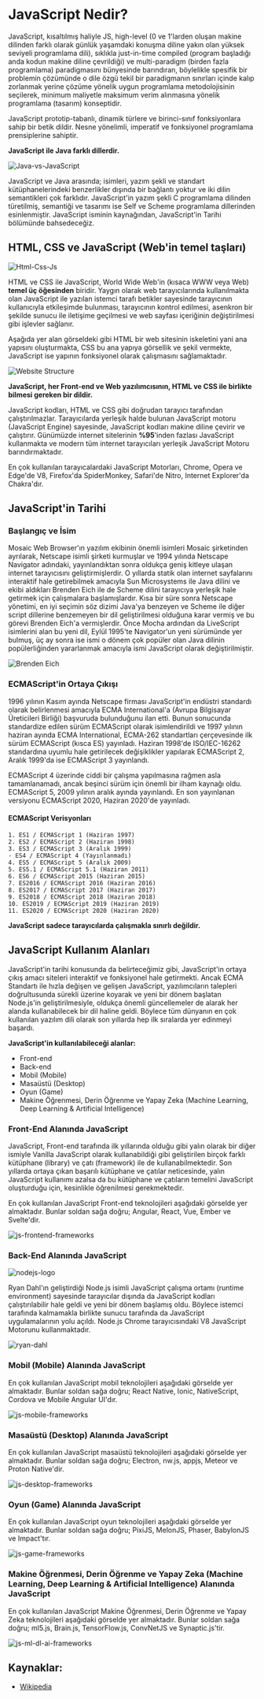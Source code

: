 # JavaScript Nedir?

JavaScript, kısaltılmış haliyle JS, high-level (0 ve 1'larden oluşan makine dilinden farklı olarak günlük yaşamdaki konuşma diline yakın olan yüksek seviyeli programlama dili), sıklıkla just-in-time compiled (program başladığı anda kodun makine diline çevrildiği) ve multi-paradigm (birden fazla programlama) paradigmasını bünyesinde barındıran, böylelikle spesifik bir problemin çözümünde o dile özgü tekil bir paradigmanın sınırları içinde kalıp zorlanmak yerine çözüme yönelik uygun programlama metodolojisinin seçilerek, minimum maliyetle maksimum verim alınmasına yönelik programlama (tasarım) konseptidir.

JavaScript prototip-tabanlı, dinamik türlere ve birinci-sınıf fonksiyonlara sahip bir betik dildir. Nesne yönelimli, imperatif ve fonksiyonel programlama prensiplerine sahiptir.

**JavaScript ile Java farklı dillerdir.**

![Java-vs-JavaScript](https://raw.githubusercontent.com/Kodluyoruz/taskforce/main/javascript/javascript-temel/javascript-nedir/figures/java-javascript.png)

JavaScript ve Java arasında; isimleri, yazım şekli ve standart kütüphanelerindeki benzerlikler dışında bir bağlantı yoktur ve iki dilin semantikleri çok farklıdır. JavaScript'in yazım şekli C programlama dilinden türetilmiş, semantiği ve tasarımı ise Self ve Scheme programlama dillerinden esinlenmiştir. JavaScript isminin kaynağından, JavaScript'in Tarihi bölümünde bahsedeceğiz.

## HTML, CSS ve JavaScript (Web'in temel taşları)

![Html-Css-Js](https://raw.githubusercontent.com/Kodluyoruz/taskforce/main/javascript/javascript-temel/javascript-nedir/figures/www-core-html-css-js.png)

HTML ve CSS ile JavaScript, World Wide Web'in (kısaca WWW veya Web) **temel üç öğesinden** biridir. Yaygın olarak web tarayıcılarında kullanılmakta olan JavaScript ile yazılan istemci tarafı betikler sayesinde tarayıcının kullanıcıyla etkileşimde bulunması, tarayıcının kontrol edilmesi, asenkron bir şekilde sunucu ile iletişime geçilmesi ve web sayfası içeriğinin değiştirilmesi gibi işlevler sağlanır.

Aşağıda yer alan görseldeki gibi HTML bir web sitesinin iskeletini yani ana yapısını oluşturmakta, CSS bu ana yapıya görsellik ve şekil vermekte, JavaScript ise yapının fonksiyonel olarak çalışmasını sağlamaktadır.

![Website Structure](https://raw.githubusercontent.com/Kodluyoruz/taskforce/main/javascript/javascript-temel/javascript-nedir/figures/website-structure.jpg)

**JavaScript, her Front-end ve Web yazılımcısının, HTML ve CSS ile birlikte bilmesi gereken bir dildir.**

JavaScript kodları, HTML ve CSS gibi doğrudan tarayıcı tarafından çalıştırılmazlar. Tarayıcılarda yerleşik halde bulunan JavaScript motoru (JavaScript Engine) sayesinde, JavaScript kodları makine diline çevirir ve çalıştırır. Günümüzde internet sitelerinin **%95**'inden fazlası JavaScript kullanmakta ve modern tüm internet tarayıcıları yerleşik JavaScript Motoru barındırmaktadır.

En çok kullanılan tarayıcalardaki JavaScript Motorları, Chrome, Opera ve Edge'de V8, Firefox'da SpiderMonkey, Safari'de Nitro, Internet Explorer'da Chakra'dır.

## JavaScript'in Tarihi

### Başlangıç ve İsim
Mosaic Web Browser'ın yazılım ekibinin önemli isimleri Mosaic şirketinden ayrılarak, Netscape isimli şirketi kurmuşlar ve 1994 yılında Netscape Navigator adındaki, yayınlandıktan sonra oldukça geniş kitleye ulaşan internet tarayıcısını geliştirmişlerdir. O yıllarda statik olan internet sayfalarını interaktif hale getirebilmek amacıyla Sun Microsystems ile Java dilini ve ekibi aldıkları Brenden Eich ile de Scheme dilini tarayıcıya yerleşik hale getirmek için çalışmalara başlamışlardır. Kısa bir süre sonra Netscape yönetimi, en iyi seçimin söz dizimi Java'ya benzeyen ve Scheme ile diğer script dillerine benzemeyen bir dil geliştirilmesi olduğuna karar vermiş ve bu görevi Brenden Eich'a vermişlerdir. Önce Mocha ardından da LiveScript isimlerini alan bu yeni dil, Eylül 1995'te Navigator'un yeni sürümünde yer bulmuş, üç ay sonra ise ismi o dönem çok popüler olan Java dilinin popülerliğinden yararlanmak amacıyla ismi JavaScript olarak değiştirilmiştir.

![Brenden Eich](https://raw.githubusercontent.com/Kodluyoruz/taskforce/main/javascript/javascript-temel/javascript-nedir/figures/brenden-eich.jpg)

### ECMAScript'in Ortaya Çıkışı

1996 yılının Kasım ayında Netscape firması JavaScript'in endüstri standardı olarak belirlenmesi amacıyla ECMA International'a (Avrupa Bilgisayar Üreticileri Birliği) başvuruda bulunduğunu ilan etti. Bunun sonucunda standardize edilen sürüm ECMAScript olarak isimlendirildi ve 1997 yılının haziran ayında ECMA International, ECMA-262 standartları çerçevesinde ilk sürüm ECMAScript (kısca ES) yayınladı. Haziran 1998'de ISO/IEC-16262 standardına uyumlu hale getirilecek değişiklikler yapılarak ECMAScript 2, Aralık 1999'da ise ECMAScript 3 yayınlandı.

ECMAScript 4 üzerinde ciddi bir çalışma yapılmasına rağmen asla tamamlanamadı, ancak beşinci sürüm için önemli bir ilham kaynağı oldu. ECMAScript 5, 2009 yılının aralık ayında yayınlandı. En son yayınlanan versiyonu ECMAScript 2020, Haziran 2020'de yayınladı.

#### ECMAScript Verisyonları

```
1. ES1 / ECMAScript 1 (Haziran 1997)
2. ES2 / ECMAScript 2 (Haziran 1998)
3. ES3 / ECMAScript 3 (Aralık 1999)
- ES4 / ECMAScript 4 (Yayınlanmadı)
4. ES5 / ECMAScript 5 (Aralık 2009)
5. ES5.1 / ECMAScript 5.1 (Haziran 2011)
6. ES6 / ECMAScript 2015 (Haziran 2015)
7. ES2016 / ECMAScript 2016 (Haziran 2016)
8. ES2017 / ECMAScript 2017 (Haziran 2017)
9. ES2018 / ECMAScript 2018 (Haziran 2018)
10. ES2019 / ECMAScript 2019 (Haziran 2019)
11. ES2020 / ECMAScript 2020 (Haziran 2020)
```

**JavaScript sadece tarayıcılarda çalışmakla sınırlı değildir.**

## JavaScript Kullanım Alanları

JavaScript'in tarihi konusunda da belirteceğimiz gibi, JavaScript'in ortaya çıkış amacı siteleri interaktif ve fonksiyonel hale getirmekti. Ancak ECMA Standartı ile hızla değişen ve gelişen JavaScript, yazılımcıların talepleri doğrultusunda sürekli üzerine koyarak ve yeni bir dönem başlatan Node.js'in geliştirilmesiyle, oldukça önemli güncellemeler de alarak her alanda kullanabilecek bir dil haline geldi. Böylece tüm dünyanın en çok kullanılan yazılım dili olarak son yıllarda hep ilk sıralarda yer edinmeyi başardı.

**JavaScript'in kullanılabileceği alanlar:**

- Front-end
- Back-end
- Mobil (Mobile)
- Masaüstü (Desktop)
- Oyun (Game)
- Makine Öğrenmesi, Derin Öğrenme ve Yapay Zeka (Machine Learning, Deep Learning & Artificial Intelligence)

### Front-End Alanında JavaScript
JavaScript, Front-end tarafında ilk yıllarında olduğu gibi yalın olarak bir diğer ismiyle Vanilla JavaScript olarak kullanabildiği gibi geliştirilen birçok farklı kütüphane (library) ve çatı (framework) ile de kullanabilmektedir. Son yıllarda ortaya çıkan başarılı kütüphane ve çatılar neticesinde, yalın JavaScript kullanımı azalsa da bu kütüphane ve çatıların temelini JavaScript oluşturduğu için, kesinlikle öğrenilmesi gerekmektedir.

En çok kullanılan JavaScript Front-end teknolojileri aşağıdaki görselde yer almaktadır. Bunlar soldan sağa doğru; Angular, React, Vue, Ember ve Svelte'dir.

![js-frontend-frameworks](https://raw.githubusercontent.com/Kodluyoruz/taskforce/main/javascript/javascript-temel/javascript-nedir/figures/js-frontend-frameworks.jpg)


### Back-End Alanında JavaScript
![nodejs-logo](https://raw.githubusercontent.com/Kodluyoruz/taskforce/main/javascript/javascript-temel/javascript-nedir/figures/nodejs-logo.png)


Ryan Dahl'ın geliştirdiği Node.js isimli JavaScript çalışma ortamı (runtime environment) sayesinde tarayıcılar dışında da JavaScript kodları çalıştırılabilir hale geldi ve yeni bir dönem başlamış oldu. Böylece istemci tarafında kalmamakla birlikte sunucu tarafında da JavaScript uygulamalarının yolu açıldı. Node.js Chrome tarayıcısındaki V8 JavaScript Motorunu kullanmaktadır.

![ryan-dahl](https://raw.githubusercontent.com/Kodluyoruz/taskforce/main/javascript/javascript-temel/javascript-nedir/figures/ryan-dahl.jpg)

### Mobil (Mobile) Alanında JavaScript

En çok kullanılan JavaScript mobil teknolojileri aşağıdaki görselde yer almaktadır. Bunlar soldan sağa doğru; React Native, Ionic, NativeScript, Cordova ve Mobile Angular UI'dır.

![js-mobile-frameworks](https://raw.githubusercontent.com/Kodluyoruz/taskforce/main/javascript/javascript-temel/javascript-nedir/figures/js-mobile-frameworks.jpg)


### Masaüstü (Desktop) Alanında JavaScript

En çok kullanılan JavaScript masaüstü teknolojileri aşağıdaki görselde yer almaktadır. Bunlar soldan sağa doğru; Electron, nw.js, appjs, Meteor ve Proton Native'dir.

![js-desktop-frameworks](https://raw.githubusercontent.com/Kodluyoruz/taskforce/main/javascript/javascript-temel/javascript-nedir/figures/js-desktop-frameworks.jpg)


### Oyun (Game) Alanında JavaScript

En çok kullanılan JavaScript oyun teknolojileri aşağıdaki görselde yer almaktadır. Bunlar soldan sağa doğru; PixiJS, MelonJS, Phaser, BabylonJS ve Impact'tır.

![js-game-frameworks](https://raw.githubusercontent.com/Kodluyoruz/taskforce/main/javascript/javascript-temel/javascript-nedir/figures/js-game-frameworks.jpg)


### Makine Öğrenmesi, Derin Öğrenme ve Yapay Zeka (Machine Learning, Deep Learning & Artificial Intelligence) Alanında JavaScript

En çok kullanılan JavaScript Makine Öğrenmesi, Derin Öğrenme ve Yapay Zeka teknolojileri aşağıdaki görselde yer almaktadır. Bunlar soldan sağa doğru; ml5.js, Brain.js, TensorFlow.js, ConvNetJS ve Synaptic.js'tir.

![js-ml-dl-ai-frameworks](https://raw.githubusercontent.com/Kodluyoruz/taskforce/main/javascript/javascript-temel/javascript-nedir/figures/js-ml-dl-ai-frameworks.jpg)


## Kaynaklar:
- [Wikipedia](https://wikipedia.org)

